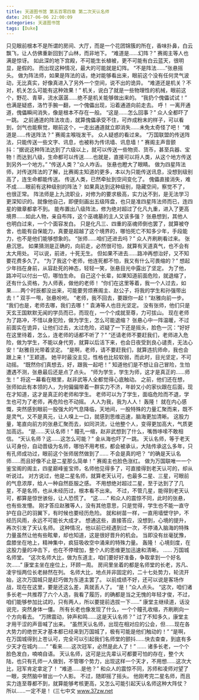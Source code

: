 ```yaml
---
title: 天道图书馆 第五百零四章 第二次天认名师
date: 2017-06-06 22:00:09
categories: 天道图书馆
tags: [Duke]
---
```


只见眼前根本不是所谓的房间、大厅，而是一个花团锦簇的所在，香味扑鼻，白云飘飞，让人仿佛重新回到了山林，而非地下。
“难道是……幻阵？”
赛阁主等人也满是惊讶。
如此深的地下宫殿，不可能生长植被，更不可能有白云蓝天，很明显，是假的。
而出现这种情况，最大的可能就是幻阵。
“不是阵法……”张悬摇头。
做为阵法师，如果是阵法的话，绝对能够看出来，眼前这个没有任何灵气波动，无比真实，好像真进入了另外一个空间，说不出的诡异。
“难道还是机关？不对，机关怎么可能有这种效果！”
机关，说白了就是一些物理性的机械，眼前这个，野花、青草，流水潺潺……绝不是机关能够做出来的。
“我扔个傀儡试试！”
也满是疑惑，洛竹手腕一翻，一个傀儡出现，沿着通道向前走去。
呼！
一离开通道，傀儡瞬间消失，像是根本不存在一般。
“这是……怎么回事？”
众人全都吓了一跳。
之前通道的阵法攻击，就算傀儡承受不住，可炸成粉末的样子，可以看到，剑气也能察觉，眼前这个，一走出通道就立即消失……未免太奇怪了吧！
“难道是……传送阵法？”
赛阁主喉咙发干。
众人疑惑的看过来。
“万国联盟的传送阵法，只能传送一些文字、讯息，也被称为传讯墙、讯息墙！”
赛阁主声音颤抖：“据说这种阵法达到了六级以上，就可以传送一些物资、货币，甚至兵器、宝物！而达到八级，生命都可以传送……也就是，直接可以将人类，从这个地方传送到另外一个地方。”
“传送人类？”众人咋舌。
张悬也瞪大了眼睛。
做为四星阵法师，对传送阵法的了解，比赛阁主知道的更多，本以为只能传送讯息，没想到级别高了，连生命都能传送。
传送人类，已然牵扯到空间变化了。
傀儡直接消失，难不成……眼前有这种级别的阵法？
如果真达到这种级别，隐藏空间，察觉不了，也很正常。
阵法师是上九流职业，对修为的要求极高，实力达不到，是无法学习更深知识的。就像他自己，即便刻画出五级阵盘，也只是准四星阵法师而已，连四星的徽章都拿不到。
能布置出八级阵法，修为绝对超过了化凡九重，进入了更高境界……如此人物，亲自布阵，这个巫魂墓的主人又该多强？
张悬想到，其他人也明白过来，一个个面容发白。
只是化凡三、四重的巫魂师倒也罢了，就算被夺舍，也能有自保能力，真要是超越了这个境界的，哪怕死亡不知多少年，手段能力，也不是他们能够想象的。
“张师……咱们还进去吗？”
众人齐刷刷看过来。
张悬沉思。
如果猜测是正确的，向前走，必然很可怕，就算有天道真气，也不会有太大用处。
可以说，前进，十死无生。
但如果不进去……路冲再想治好，又不知要花费多久了。
“为了我这个老师，他连死都不怕，我又有什么可畏缩的？”
想起少年挡在身前，从容赴死的神态，轻轻一笑，张悬目光中露出了坚定。
为了他，路冲可以付出一切，哪怕生命。
自己这个长辈，如果知道前面危险，就退缩了，还有什么资格，为人师表，做他的老师！
“你们在这里等着，我一个人过去，如果……两个时辰都没出来，可能要劳烦赛阁主、赵公子，将我的学生和孙强带出去！”
双手一甩，张悬吩咐。
“老师，我不回去，要跟你一起！”赵雅向前一步。
“我们也是，老师去哪，我们去哪！”
袁涛等人也目光坚定。
没有张师，他们只是天玄王国默默无闻的学员而已，而现在，一个个成就至尊，力可拔山。
现在老师为了路冲，不惜以身犯险，做为学生，怎么可能退缩？
张悬心中一阵温暖，不过前面实在诡异，让他们过去，太过危险，迟疑了一下还是摇头，脸色一沉：“好好在这里待着，怎么，连老师的话都不听了？”
“还请老师不要赶我们，老师进入危险，做为学生，不能以身代劳，就算以后活下来，也会日夜受到良心谴责，无法心安！”赵雅目光带着坚定。
“是啊，老师，请不要赶我们，就算违抗师命，我也会跟上来！”王颖道。
她平时最没主见，性格也比较软弱，而此时，目光坚定，不可动摇。
“既然你们真想去，好，跟我一起吧！”
知道他们是不想让自己冒险，生怕遭遇不测，张悬最后还是点了点头。
“师为学生，学生为师，这才是真正的……师生！”
将这一幕看在眼里，赵非武等人全都觉得心底触动。
之前，他们还在想，张师如此有本领的人，为何偏偏带着一群实力不济，年龄又小的家伙跟在后面，现在才知道，这才是真正的老师和学生。
老师可以为了学生，面临危险而不退，学生也可为了老师，再危险也不动摇。
人人为我，我为人人！
轰隆！
就在内心感慨，突然感到眼前一股强大的气息降临，天地间，一股特殊的力量汇聚而来，既不是灵气，又不是真元，让人嗅上一口，就感到思维迅速，脑海更加清晰。
这股力量，笔直向前方的张悬汇聚而去，如同洪流，让他整个人，变得更加高大，气质更加高远。
“是……天认名师！”
瞳孔一缩，赵非武想到了什么，嘴唇哆嗦不敢相信。
“天认名师？这……这怎么可能？”
金从海也吓了一跳。
天认名师，等于老天认可身份，自动晋级为名师，哪怕不用考核，都会被承认，大陆传承这么多年，只有孔师成功过，眼前这个张师居然做到了……
不会是真的吧？
“的确是天认名师……而且好像不止是二星那么简单！”
赛阁主也脸色涨红。
做为万国联唯一一个鉴宝阁的阁主，四星巅峰鉴宝师，名师他见得多了，可直接得到老天认可的，却从听说过。
对方说过，他是二星名师，就算老天认可，也最多二星、三星，可眼前的气息浓厚，给人一种自然臣服之感。
不用想绝对超过二星，至于达到了了几星，不是名师，也从未经历过，根本看不出来。
不过，不管几星，能得到老天认可，都算是惊世骇俗，让人恐慌了。
“这……”
和众人的震惊不同，此时的张悬，也有些发懵。
刚才答应赵雅等人，没有其他意思，只是觉得，学生也不能一直守护在自己的羽翼下，有时候也要经历危险。
就和树苗一样，一直用墙壁守护，不经历风雨，永远不可能长大成才。
想通这些，直接答应，没想到，心境的提升，再次引发了天认名师。
这种情况，他以前已经遇到过一次，不停涌入脑海的特殊力量虽然让他有些眩晕，却也知道，这是很好晋升的机会。
当即没有丝毫犹豫，盘膝坐在地上，精神集中，疯狂吸收空中涌来的特殊力量。
轰隆！
心境刻度，在这股力量的冲击下，也在不停增加，整个人的思维更加迅速和清晰。
……
万国城名师堂。
“这次名师大比，做为东道主，咱们要好好准备，争取拿到一个好名次……”
康堂主坐在座位上，环顾一周。
房间里坐着的都是名师堂的长老，苏凡、凌宇恒两位长老赫然在列。
名师大比，地点并非固定的，二十七处势力，轮流开始，这次万国城只是赶巧做为东道主罢了。
以前成绩不好，还可以说是客场作战，现在在这里，要是还这么差，真就丢人了。
“是！”众人点头。
“这次，咱们诸多长老一共推荐了六个人选，我看了履历，的确都是当之无愧的年轻才俊，不过，咱们能够参加比试的，只有两人，所以要提前选拔一下……”
康堂主继续道，话没说完，突然身体一僵。
所有长老也像发现了什么，一个个瞳孔收缩，齐刷刷向一个方向看去。
“万牌震动，钟声和鸣……这是天认名师？”
过了不知多久，康堂主才用干涩的声音喊了出来。
“虽然天认名师，出现在相对应的公会，但……现在各大势力的绝世天才基本都已经来到万国城了，极有可能是他们触动的！”
“是啊，在万国城得到上苍认可，完全可以引起我们名师堂的颤抖……快去查查，到底有多少天才在城内……”
“看来……这次冠军，必然是此人了！”
……
诸多长老，一个个脸色发白，喃喃自语。
天认名师，这可是比先辈认可都要可怕的存在，整个大陆，也只有孔师一人做到，不管哪个势力，出现这样一个天才，不用想……这次大比，冠军肯定拿定了！
“难道……是他？”
和众人的震惊不同，苏师和凌师对望了一眼，突然脑中冒出一个人影。
不过，随即摇了摇头。
他刚考完二星名师，而且实力连至尊都不到，就算能够考核更高，又怎么可能引起天认名师这种大阵仗？
所以……一定不是！
(三七中文 www.37zw.net